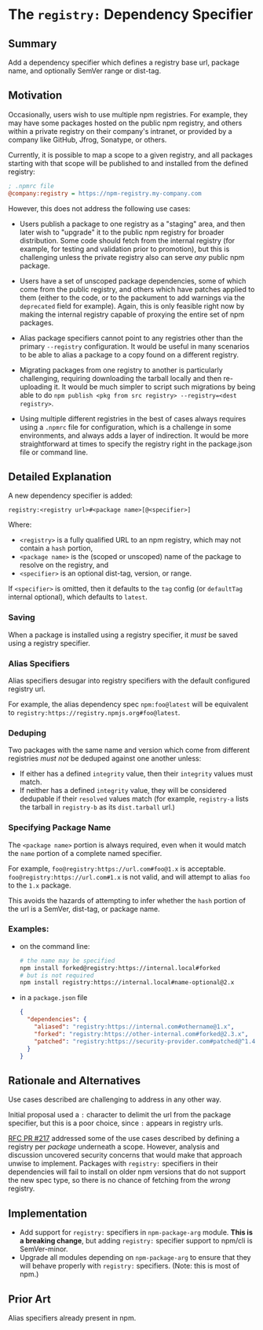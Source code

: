# The `registry:` Dependency Specifier

## Summary

Add a dependency specifier which defines a registry base url, package name,
and optionally SemVer range or dist-tag.

## Motivation

Occasionally, users wish to use multiple npm registries.  For example, they
may have some packages hosted on the public npm registry, and others within
a private registry on their company's intranet, or provided by a company
like GitHub, Jfrog, Sonatype, or others.

Currently, it is possible to map a scope to a given registry, and all
packages starting with that scope will be published to and installed from
the defined registry:

```ini
; .npmrc file
@company:registry = https://npm-registry.my-company.com
```

However, this does not address the following use cases:

- Users publish a package to one registry as a "staging" area, and then
  later wish to "upgrade" it to the public npm registry for broader
  distribution.  Some code should fetch from the internal registry (for
  example, for testing and validation prior to promotion), but this is
  challenging unless the private registry also can serve _any_ public npm
  package.

- Users have a set of unscoped package dependencies, some of which come
  from the public registry, and others which have patches applied to them
  (either to the code, or to the packument to add warnings via the
  `deprecated` field for example).  Again, this is only feasible right now
  by making the internal registry capable of proxying the entire set of npm
  packages.

- Alias package specifiers cannot point to any registries other than the
  primary `--registry` configuration.  It would be useful in many scenarios
  to be able to alias a package to a copy found on a different registry.

- Migrating packages from one registry to another is particularly
  challenging, requiring downloading the tarball locally and then
  re-uploading it.  It would be much simpler to script such migrations by
  being able to do `npm publish <pkg from src registry> --registry=<dest
  registry>`.

- Using multiple different registries in the best of cases always requires
  using a `.npmrc` file for configuration, which is a challenge in some
  environments, and always adds a layer of indirection.  It would be more
  straightforward at times to specify the registry right in the
  package.json file or command line.

## Detailed Explanation

A new dependency specifier is added:

```
registry:<registry url>#<package name>[@<specifier>]
```

Where:

- `<registry>` is a fully qualified URL to an npm registry, which may not
  contain a `hash` portion,
- `<package name>` is the (scoped or unscoped) name of the package to
  resolve on the registry, and
- `<specifier>` is an optional dist-tag, version, or range.

If `<specifier>` is omitted, then it defaults to the `tag` config (or
`defaultTag` internal optional), which defaults to `latest`.

### Saving

When a package is installed using a registry specifier, it *must* be saved
using a registry specifier.

### Alias Specifiers

Alias specifiers desugar into registry specifiers with the default
configured registry url.

For example, the alias dependency spec `npm:foo@latest` will be equivalent
to `registry:https://registry.npmjs.org#foo@latest`.

### Deduping

Two packages with the same name and version which come from different
registries *must not* be deduped against one another unless:

- If either has a defined `integrity` value, then their `integrity` values
  must match.
- If neither has a defined `integrity` value, they will be considered
  dedupable if their `resolved` values match (for example, `registry-a`
  lists the tarball in `registry-b` as its `dist.tarball` url.)

### Specifying Package Name

The `<package name>` portion is always required, even when it would match
the `name` portion of a complete named specifier.

For example, `foo@registry:https://url.com#foo@1.x` is acceptable.
`foo@registry:https://url.com#1.x` is not valid, and will attempt to alias
`foo` to the `1.x` package.

This avoids the hazards of attempting to infer whether the `hash` portion
of the url is a SemVer, dist-tag, or package name.

### Examples:

- on the command line:

    ```bash
    # the name may be specified
    npm install forked@registry:https://internal.local#forked
    # but is not required
    npm install registry:https://internal.local#name-optional@2.x
    ```

- in a `package.json` file

    ```json
    {
      "dependencies": {
        "aliased": "registry:https://internal.com#othername@1.x",
        "forked": "registry:https://other-internal.com#forked@2.3.x",
        "patched": "registry:https://security-provider.com#patched@^1.4 || 2"
      }
    }
    ```

## Rationale and Alternatives

Use cases described are challenging to address in any other way.

Initial proposal used a `:` character to delimit the url from the package
specifier, but this is a poor choice, since `:` appears in registry urls.

[RFC PR #217](https://github.com/npm/rfcs/pull/217) addressed some of the
use cases described by defining a registry per _package_ underneath a
scope.  However, analysis and discussion uncovered security concerns that
would make that approach unwise to implement.  Packages with `registry:`
specifiers in their dependencies will fail to install on older npm versions
that do not support the new spec type, so there is no chance of fetching
from the _wrong_ registry.

## Implementation

- Add support for `registry:` specifiers in `npm-package-arg` module.  **This
  is a breaking change**, but adding `registry:` specifier support to
  npm/cli is SemVer-minor.
- Upgrade all modules depending on `npm-package-arg` to ensure that they
  will behave properly with `registry:` specifiers.  (Note: this is most of
  npm.)

## Prior Art

Alias specifiers already present in npm.
